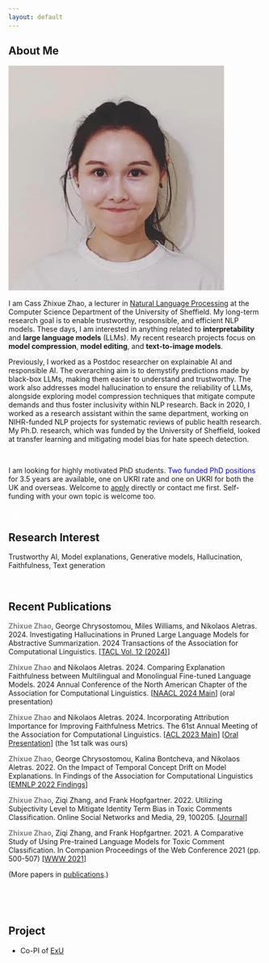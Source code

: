 ```yaml
---
layout: default
---
```


## About Me

<img class="profile-picture" src="avatar.jpg">

I am Cass Zhixue Zhao, a lecturer in [Natural Language Processing](https://www.sheffield.ac.uk/dcs/research/groups/natural-language-processing) at the Computer Science Department of the University of Sheffield. My long-term research goal is to enable trustworthy, responsible, and efficient NLP models. These days, I am interested in anything related to **interpretability** and **large language models** (LLMs). My recent research projects focus on **model compression**, **model editing**, and **text-to-image models**.

Previously, I worked as a Postdoc researcher on explainable AI and responsible AI. The overarching aim is to demystify predictions made by black-box LLMs, making them easier to understand and trustworthy. The work also addresses model hallucination to ensure the reliability of LLMs, alongside exploring model compression techniques that mitigate compute demands and thus foster inclusivity within NLP research. Back in 2020, I worked as a research assistant within the same department, working on NIHR-funded NLP projects for systematic reviews of public health research. My Ph.D. research, which was funded by the University of Sheffield, looked at transfer learning and mitigating model bias for hate speech detection.


<font color=White>Test</font>
<font color=White>Test</font>

I am looking for highly motivated PhD students. <font color=blue>Two funded PhD positions</font> for 3.5 years are available, one on UKRI rate and one on UKRI for both the UK and overseas. Welcome to [apply](https://www.findaphd.com/phds/project/finding-the-needle-in-the-ocean-multimodal-retrieval-systems-for-unstructured-data-s3-5-com-zhao/?p178069) directly or contact me first. Self-funding with your own topic is welcome too.

<font color=White>Test</font>
<font color=White>Test</font>

## Research Interest

Trustworthy AI, Model explanations, Generative models, Hallucination, Faithfulness, Text generation



<font color=White>Test</font>
<font color=White>Test</font>

## Recent Publications

**<span style="color:grey">Zhixue Zhao</span>**, George Chrysostomou, Miles Williams, and Nikolaos Aletras. 2024. Investigating Hallucinations in Pruned Large Language Models for Abstractive Summarization. 2024 Transactions of the Association for
Computational Linguistics. [[TACL Vol. 12 (2024)](https://transacl.org/index.php/tacl/article/view/6271)]

**<span style="color:grey">Zhixue Zhao</span>** and Nikolaos Aletras. 2024. Comparing Explanation Faithfulness between Multilingual and Monolingual Fine-tuned Language Models. 2024 Annual Conference of the North American Chapter of the Association for Computational Linguistics. [[NAACL 2024 Main](https://arxiv.org/pdf/2403.12809)] (oral presentation)

**<span style="color:grey">Zhixue Zhao</span>** and Nikolaos Aletras. 2024. Incorporating Attribution Importance for Improving Faithfulness Metrics. The 61st Annual Meeting of the Association for Computational Linguistics.
[[ACL 2023 Main](https://aclanthology.org/2023.acl-long.261/)]
[[Oral Presentation](https://us06web.zoom.us/rec/play/TisLvdRrfqNRYts4y0A6wJeoV2H6kL2eRywX7Jl_wGUxBVO_n_HoIfVi1lhO0OK1sUw-gDjFpHuuDz6o.-zDGXXlaq7nOwrW7?canPlayFromShare=true&from=share_recording_detail&continueMode=true&componentName=rec-play&originRequestUrl=https%3A%2F%2Fus06web.zoom.us%2Frec%2Fshare%2Fc0BepePE3QACrdQQpFnEISDmrUSvV5T7XwJcW1TN0jkGEvVMutm55KeLx9eKWXH4.R0SYaV552qVO0sfV)] (the 1st talk was ours)


**<span style="color:grey">Zhixue Zhao</span>**, George Chrysostomou, Kalina Bontcheva, and Nikolaos Aletras. 2022. On the Impact of Temporal Concept Drift on Model Explanations. In Findings of the Association for Computational Linguistics [[EMNLP 2022 Findings](https://aclanthology.org/2022.findings-emnlp.298/)]

**<span style="color:grey">Zhixue Zhao</span>**, Ziqi Zhang, and Frank Hopfgartner. 2022. Utilizing Subjectivity Level to Mitigate Identity Term Bias in Toxic Comments Classification. Online Social Networks and Media, 29, 100205. [[Journal](https://www.sciencedirect.com/science/article/abs/pii/S246869642200009X)]


**<span style="color:grey">Zhixue Zhao</span>**, Ziqi Zhang, and Frank Hopfgartner. 2021. A Comparative Study of Using Pre-trained Language Models for Toxic Comment Classification. In Companion Proceedings of the Web Conference 2021 (pp. 500-507) [[WWW 2021](https://dl.acm.org/doi/abs/10.1145/3442442.3452313#:~:text=Our%20results%20show%20that%2C%20Out,such%20as%20CNN%20and%20BiLSTM.)]


(More papers in [publications](https://casszhao.github.io/cass/publications).)


<font color=White>Test</font>
<font color=White>Test</font>


<font color=White>Test</font>
## Project
- Co-PI of [ExU](https://exuproject.sites.sheffield.ac.uk/)

